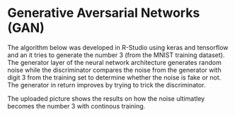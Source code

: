 # Generative Aversarial Networks (GAN)

The algorithm below was developed in R-Studio using keras and tensorflow  and an it tries to generate the number 3 (from the MNIST training dataset). 
The generator layer of the neural network architecture generates random noise while the discriminator compares the noise from the generator with digit 3 from the training set to determine whether the noise is fake  or not. The generator in return improves by trying to trick the discriminator. 

The uploaded picture shows the results on how the noise ultimatley becomes the number 3 with continous training. 
